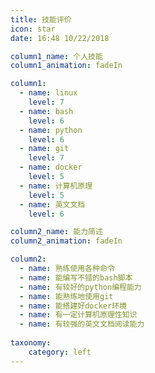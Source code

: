 ```yaml
---
title: 技能评价
icon: star
date: 16:48 10/22/2018

column1_name: 个人技能
column1_animation: fadeIn

column1:
  - name: linux
    level: 7
  - name: bash
    level: 6
  - name: python
    level: 6
  - name: git
    level: 7
  - name: docker
    level: 5
  - name: 计算机原理
    level: 5
  - name: 英文文档
    level: 6

column2_name: 能力简述
column2_animation: fadeIn

column2:
  - name: 熟练使用各种命令
  - name: 能编写不错的bash脚本
  - name: 有较好的python编程能力
  - name: 能熟练地使用git
  - name: 能搭建好docker环境
  - name: 有一定计算机原理性知识
  - name: 有较强的英文文档阅读能力
    
taxonomy:
    category: left
---
```

